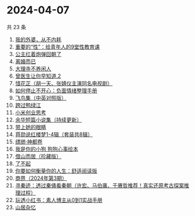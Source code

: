 # 2024-04-07

共 23 条

<!-- BEGIN WEREAD -->
<!-- 最后更新时间 2024-04-07 21:01:08 +0800 -->
1. [我的外婆，从不内耗](https://weread.qq.com/web/bookDetail/1b732f30813ab8b37g0121a2)
1. [重要的“性”：给青年人的9堂性教育课](https://weread.qq.com/web/bookDetail/7e732d50813ab8508g0130ad)
1. [公主扛着炮弹回朝了](https://weread.qq.com/web/bookDetail/d78323b0813ab8b39g011bf4)
1. [离婚而已](https://weread.qq.com/web/bookDetail/c22325b0813ab8b32g014a88)
1. [大理寺不养闲人](https://weread.qq.com/web/bookDetail/e9432d60813ab8b39g010085)
1. [曾医生让你早知道.2](https://weread.qq.com/web/bookDetail/0c532df0813ab7126g019943)
1. [惜花芷（胡一天、张婧仪主演同名电视剧）](https://weread.qq.com/web/bookDetail/3e5322805de0693e5700dab)
1. [如何停止不开心：负面情绪整理手册](https://weread.qq.com/web/bookDetail/d3e326d0813ab8b0cg017513)
1. [飞鸟集（中英对照版）](https://weread.qq.com/web/bookDetail/d8832880813ab8b0eg012786)
1. [跨过鸭绿江](https://weread.qq.com/web/bookDetail/572323a0813ab8a75g017c42)
1. [小米创业思考](https://weread.qq.com/web/bookDetail/43832a10813ab703dg011c78)
1. [余华短篇小说集（持续更新）](https://weread.qq.com/web/bookDetail/59132390813ab8a77g019daa)
1. [带上她的眼睛](https://weread.qq.com/web/bookDetail/54d329f071eb631654de262)
1. [蒋勋说红楼梦1-4辑（套装共8辑）](https://weread.qq.com/web/bookDetail/27632a207165bb05276e811)
1. [缥缈·神都卷](https://weread.qq.com/web/bookDetail/d5b32bb0721b08c8d5b7a1b)
1. [我是你的小狗 狗狗心事绘本](https://weread.qq.com/web/bookDetail/db632150813ab7ae0g014faa)
1. [借山而居（珍藏版）](https://weread.qq.com/web/bookDetail/bcf321e072452d4ebcf153c)
1. [了不起](https://weread.qq.com/web/bookDetail/28c32440813ab70c4g018057)
1. [你要如何衡量你的人生：舒适阅读版](https://weread.qq.com/web/bookDetail/4ee32e00715acf414ee40c6)
1. [商界（2024年第3期）](https://weread.qq.com/web/bookDetail/74e32c90813ab8b26g018774)
1. [寻秦迹：透过秦俑看秦朝（许宏、马伯庸、于赓哲推荐！真实还原考古探案推理过程）](https://weread.qq.com/web/bookDetail/f9532e50813ab8a7eg01777c)
1. [玩透小红书：素人博主从0到1实战手册](https://weread.qq.com/web/bookDetail/c0a32800813ab8988g0198f7)
1. [山居杂忆](https://weread.qq.com/web/bookDetail/90432270813ab8a7eg018ba7)
<!-- END WEREAD -->